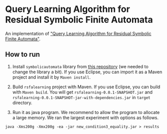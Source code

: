 Query Learning Algorithm for Residual Symbolic Finite Automata
====

An implementation of ["Query Learning Algorithm for Residual Symbolic Finite Automata"](https://arxiv.org/abs/1902.07417).

How to run
----

1. Install `symbolicautomata` library from [this repository](https://github.com/zaburo-ch/symbolicautomata/tree/abdaca250002d9ae2ced9cce91df1dc9c86b10a0) (we needed to change the library a bit). If you use Eclipse, you can import it as a Maven project and install it by `Maven install`.

2. Build `rsfalearning` project with Maven. If you use Eclipse, you can build with `Maven build`. You will get `rsfalearning-0.0.1-SNAPSHOT.jar` and `rsfalearning-0.0.1-SNAPSHOT-jar-with-dependencies.jar` in `target` directory.

3. Run it as java program. We recommend to allow the program to allocate a large memory. We ran the largest experiment with options as follows.
```
java -Xms200g -Xmx200g -ea -jar new_condition3_equality.jar > results
```
